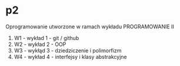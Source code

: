 # p2

Oprogramowanie utworzone w ramach wykładu PROGRAMOWANIE II

1. W1 - wykład 1 - git / github
2. W2 - wykład 2 - OOP
3. W3 - wykłąd 3 - dziedziczenie i polimorfizm
4. W4 - wykład 4 - interfejsy i klasy abstrakcyjne
